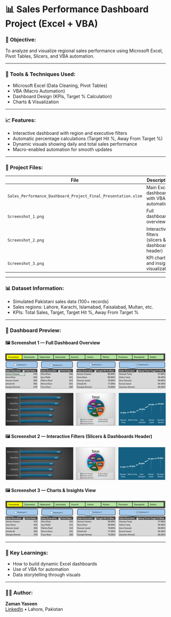 # 📊 Sales Performance Dashboard Project (Excel + VBA)

### 🎯 Objective:
To analyze and visualize regional sales performance using Microsoft Excel, Pivot Tables, Slicers, and VBA automation.

---

### 🧠 Tools & Techniques Used:
- Microsoft Excel (Data Cleaning, Pivot Tables)
- VBA (Macro Automation)
- Dashboard Design (KPIs, Target % Calculation)
- Charts & Visualization

---

### 📈 Features:
- Interactive dashboard with region and executive filters  
- Automatic percentage calculations (Target Hit %, Away From Target %)  
- Dynamic visuals showing daily and total sales performance  
- Macro-enabled automation for smooth updates  

---

### 📂 Project Files:
| File | Description |
|------|--------------|
| `Sales_Performance_Dashboard_Project_Final_Presentation.xlsm` | Main Excel dashboard with VBA automation |
| `Screenshot_1.png` | Full dashboard overview |
| `Screenshot_2.png` | Interactive filters (slicers & dashboard header) |
| `Screenshot_3.png` | KPI charts and insights visualization |

---

### 📊 Dataset Information:
- Simulated Pakistani sales data (100+ records)
- Sales regions: Lahore, Karachi, Islamabad, Faisalabad, Multan, etc.
- KPIs: Total Sales, Target, Target Hit %, Away From Target %

---

### 📸 Dashboard Preview:

#### 🖼️ Screenshot 1 — Full Dashboard Overview  
![Dashboard Full View](Screenshot_1.png)

#### 🖼️ Screenshot 2 — Interactive Filters (Slicers & Dashboards Header)  
![Top Filters and Slicers](Screenshot_3.png)

#### 🖼️ Screenshot 3 — Charts & Insights View  
![Charts and Insights](Screenshot_2.png)

---

### 🧠 Key Learnings:
- How to build dynamic Excel dashboards  
- Use of VBA for automation  
- Data storytelling through visuals  

---

### 👨‍💻 Author:
**Zaman Yaseen**  
[LinkedIn](www.linkedin.com/in/hafiz-zaman-yaseen-85057b36b) • Lahore, Pakistan